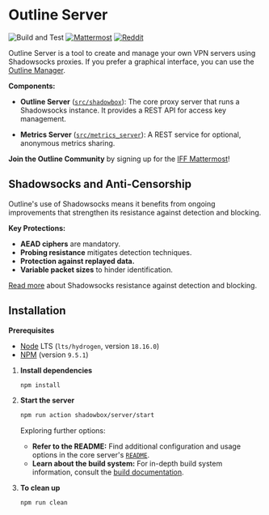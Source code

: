 # Outline Server

![Build and Test](https://github.com/Jigsaw-Code/outline-server/actions/workflows/build_and_test_debug.yml/badge.svg?branch=master) [![Mattermost](https://badgen.net/badge/Mattermost/Outline%20Community/blue)](https://community.internetfreedomfestival.org/community/channels/outline-community) [![Reddit](https://badgen.net/badge/Reddit/r%2Foutlinevpn/orange)](https://www.reddit.com/r/outlinevpn/)

Outline Server is a tool to create and manage your own VPN servers using Shadowsocks proxies. If you prefer a graphical interface, you can use the [Outline Manager](https://github.com/Jigsaw-Code/outline-apps/).

**Components:**

- **Outline Server** ([`src/shadowbox`](src/shadowbox)): The core proxy server that runs a Shadowsocks instance. It provides a REST API for access key management.

- **Metrics Server** ([`src/metrics_server`](src/metrics_server)): A REST service for optional, anonymous metrics sharing.

**Join the Outline Community** by signing up for the [IFF Mattermost](https://wiki.digitalrights.community/index.php?title=IFF_Mattermost)!

## Shadowsocks and Anti-Censorship

Outline's use of Shadowsocks means it benefits from ongoing improvements that strengthen its resistance against detection and blocking.

**Key Protections:**

- **AEAD ciphers** are mandatory.
- **Probing resistance** mitigates detection techniques.
- **Protection against replayed data.**
- **Variable packet sizes** to hinder identification.

[Read more](docs/shadowsocks.md) about Shadowsocks resistance against detection and blocking.

## Installation

**Prerequisites**

- [Node](https://nodejs.org/en/download/) LTS (`lts/hydrogen`, version `18.16.0`)
- [NPM](https://docs.npmjs.com/downloading-and-installing-node-js-and-npm) (version `9.5.1`)

1. **Install dependencies**

   ```sh
   npm install
   ```

1. **Start the server**

   ```sh
   npm run action shadowbox/server/start
   ```

   Exploring further options:

   - **Refer to the README:** Find additional configuration and usage options in the core server's [`README`](src/shadowbox/README.md).
   - **Learn about the build system:** For in-depth build system information, consult the [build documentation](docs/build.md).

1. **To clean up**

   ```sh
   npm run clean
   ```
